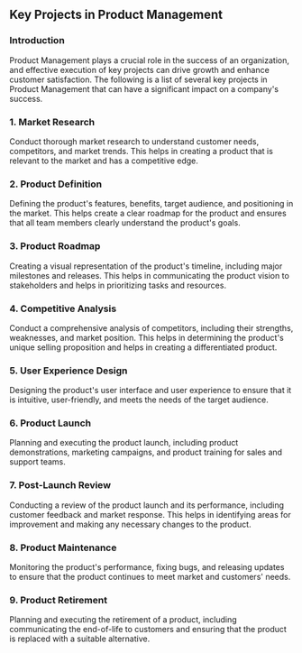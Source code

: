 ## Key Projects in Product Management

### Introduction
Product Management plays a crucial role in the success of an organization, and effective execution of key projects can drive growth and enhance customer satisfaction. The following is a list of several key projects in Product Management that can have a significant impact on a company's success.

### 1. Market Research
Conduct thorough market research to understand customer needs, competitors, and market trends. This helps in creating a product that is relevant to the market and has a competitive edge.

### 2. Product Definition
Defining the product's features, benefits, target audience, and positioning in the market. This helps create a clear roadmap for the product and ensures that all team members clearly understand the product's goals.

### 3. Product Roadmap
Creating a visual representation of the product's timeline, including major milestones and releases. This helps in communicating the product vision to stakeholders and helps in prioritizing tasks and resources.

### 4. Competitive Analysis
Conduct a comprehensive analysis of competitors, including their strengths, weaknesses, and market position. This helps in determining the product's unique selling proposition and helps in creating a differentiated product.

### 5. User Experience Design
Designing the product's user interface and user experience to ensure that it is intuitive, user-friendly, and meets the needs of the target audience.

### 6. Product Launch
Planning and executing the product launch, including product demonstrations, marketing campaigns, and product training for sales and support teams.

### 7. Post-Launch Review
Conducting a review of the product launch and its performance, including customer feedback and market response. This helps in identifying areas for improvement and making any necessary changes to the product.

### 8. Product Maintenance
Monitoring the product's performance, fixing bugs, and releasing updates to ensure that the product continues to meet market and customers' needs.

### 9. Product Retirement
Planning and executing the retirement of a product, including communicating the end-of-life to customers and ensuring that the product is replaced with a suitable alternative.
